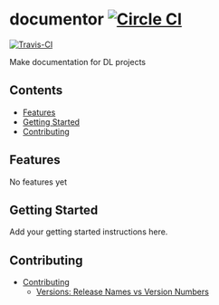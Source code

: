 # documentor [![Circle CI](https://circleci.com/gh/cef62/documentor/tree/master.svg?style=svg)](https://circleci.com/gh/cef62/documentor/tree/master)
[![Travis-CI](https://travis-ci.org/cef62/documentor.svg)](https://travis-ci.org/cef62/documentor)

Make documentation for DL projects

<!-- START doctoc generated TOC please keep comment here to allow auto update -->
<!-- DON'T EDIT THIS SECTION, INSTEAD RE-RUN doctoc TO UPDATE -->
## Contents

- [Features](#features)
- [Getting Started](#getting-started)
- [Contributing](#contributing)

<!-- END doctoc generated TOC please keep comment here to allow auto update -->

## Features

No features yet

## Getting Started

Add your getting started instructions here.

## Contributing

- [Contributing](docs/contributing/index.md)
  - [Versions: Release Names vs Version Numbers](docs/contributing/versions/index.md)
